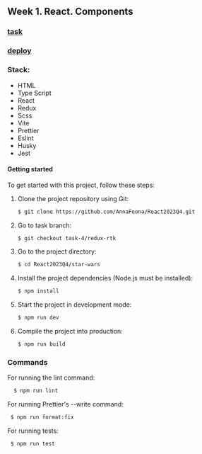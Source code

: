 ## Week 1. React. Components

### [task](https://github.com/rolling-scopes-school/tasks/tree/master/react/modules/module04)

### [deploy](https://annafeona-rs-react-star-wars.netlify.app/)

### Stack:

- HTML
- Type Script
- React
- Redux
- Scss
- Vite
- Prettier
- Eslint
- Husky
- Jest


#### Getting started

To get started with this project, follow these steps:

1. Clone the project repository using Git:

   ```bash
   $ git clone https://github.com/AnnaFeona/React2023Q4.git
   ```
2. Go to task branch:
   ```bash
   $ git checkout task-4/redux-rtk
   ```
3. Go to the project directory:
   ```bash
   $ cd React2023Q4/star-wars
   ```
4. Install the project dependencies (Node.js must be installed):
   ```bash
   $ npm install
   ```
5. Start the project in development mode:
   ```bash
   $ npm run dev
   ```
6. Сompile the project into production:
   ```bash
   $ npm run build
   ```

### Commands

For running the lint command:

```bash
  $ npm run lint
```

For running Prettier's --write command:

```bash
 $ npm run format:fix
```

For running tests:

```bash
 $ npm run test
```
